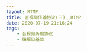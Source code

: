 ```yaml
---
layout: RTMP
title: 音视频传输协议(三)__RTMP
date: 2020-07-19 21:16:24
tags:
    - 音视频传输协议
    - 编解码基础
---
```


